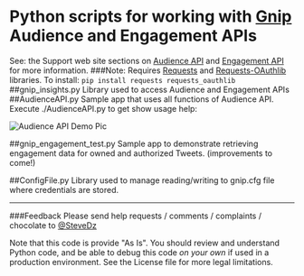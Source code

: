 # Python scripts for working with [Gnip](http://www.gnip.com) Audience and Engagement APIs
See:  the Support web site sections on [Audience API](http://support.gnip.com/apis/audience_api/) and [Engagement API](http://support.gnip.com/apis/engagement_api/) for more information.
###Note: Requires [Requests](http://docs.python-requests.org/en/master/) and [Requests-OAuthlib](https://requests-oauthlib.readthedocs.io/en/latest/) libraries.
To install: 
`pip install requests requests_oauthlib`
##gnip_insights.py
Library used to access Audience and Engagement APIs
##AudienceAPI.py
Sample app that uses all functions of Audience API.  Execute ./AudienceAPI.py to get show usage help:

![Audience API Demo Pic](https://github.com/GnipDz/Python-Insights/blob/master/AudienceAPI.jpg "Sample usage of app")


##gnip\_engagement\_test.py
Sample app to demonstrate retrieving engagement data for owned and authorized Tweets.  (improvements to come!)

##ConfigFile.py
Library used to manage reading/writing to gnip.cfg file where credentials are stored.

---
###Feedback
Please send help requests / comments / complaints / chocolate to [@SteveDz](stevedz@twitter.com)

Note that this code is provide "As Is".  You should review and understand Python code, and be able to debug this code _on your own_ if used in a production environment.  See the License file for more legal limitations.
